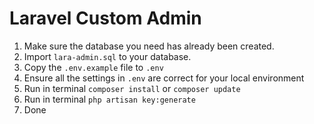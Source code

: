 # Laravel Custom Admin

1. Make sure the database you need has already been created.
2. Import `lara-admin.sql` to your database.
3. Copy the `.env.example` file to `.env`
4. Ensure all the settings in `.env` are correct for your local environment
5. Run in terminal `composer install` or `composer update`
6. Run in terminal `php artisan key:generate`
6. Done
